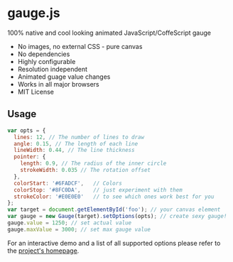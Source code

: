 gauge.js
========

100% native and cool looking animated JavaScript/CoffeScript gauge

 * No images, no external CSS - pure canvas
 * No dependencies
 * Highly configurable
 * Resolution independent
 * Animated guage value changes
 * Works in all major browsers
 * MIT License

## Usage

```javascript
var opts = {
  lines: 12, // The number of lines to draw
  angle: 0.15, // The length of each line
  lineWidth: 0.44, // The line thickness
  pointer: {
    length: 0.9, // The radius of the inner circle
    strokeWidth: 0.035 // The rotation offset
  },
  colorStart: '#6FADCF',   // Colors
  colorStop: '#8FC0DA',    // just experiment with them
  strokeColor: '#E0E0E0'   // to see which ones work best for you
};
var target = document.getElementById('foo'); // your canvas element
var gauge = new Gauge(target).setOptions(opts); // create sexy gauge!
gauge.value = 1250; // set actual value
gauge.maxValue = 3000; // set max gauge value
```

For an interactive demo and a list of all supported options please refer to the [project's homepage](http://bernii.github.com/gauge.js).

